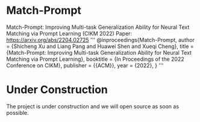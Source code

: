 # Match-Prompt
Match-Prompt: Improving Multi-task Generalization Ability for Neural Text Matching via Prompt Learning (CIKM 2022)
Paper: https://arxiv.org/abs/2204.02725
'''
@inproceedings{Match-Prompt,
  author    = {Shicheng Xu and
               Liang Pang and
               Huawei Shen and
               Xueqi Cheng},
  title     = {Match-Prompt: Improving Multi-task Generalization Ability for Neural Text Matching via Prompt Learning},
  booktitle = {In Proceedings of the 2022 Conference on CIKM},
  publisher = {{ACM}},
  year      = {2022},
}
'''
# Under Construction
The project is under construction and we will open source as soon as possible.
